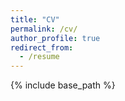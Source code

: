 ```yaml
---
title: "CV"
permalink: /cv/
author_profile: true
redirect_from:
  - /resume
---
```


{% include base_path %}

<object data="../_pdfs/Persch_CV.pdf" width="1000" height="1000" type="application/pdf"/></object>
